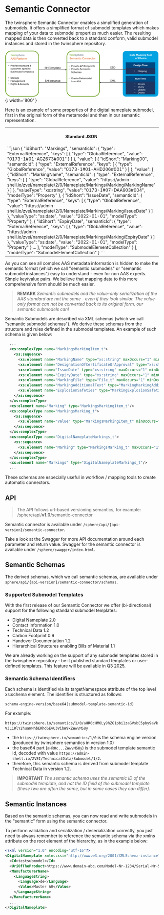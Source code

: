 # Semantic Connector

The twinsphere Semantic Connector enables a simplified generation of submodels. It offers a simplified format of
submodel templates which makes mapping of your data to submodel properties much easier. The resulting mapped data is
then converted back to a standard conform, valid submodel instances and stored in the twinsphere repository.

![Semantic Connector](img/twinsphere-Semantic-Connector.png){: width='800' }

Here is an example of some properties of the digital nameplate submodel, first in the original form of the metamodel and
then in our semantic representation.

<!-- markdownlint-disable no-inline-html -->

<table>
<tr>
<th>Standard JSON</th>
<th>twinsphere Semantic XML</th>
</tr>
<tr>
<td valign="top">
```json
{
  "idShort": "Markings",
  "semanticId": {
    "type": "ExternalReference",
    "keys": [
      {
        "type": "GlobalReference",
        "value": "0173-1#01-AGZ673#001"
      }
    ]
  },
  "value": [
    {
      "idShort": "Marking00",
      "semanticId": {
        "type": "ExternalReference",
        "keys": [
          {
            "type": "GlobalReference",
            "value": "0173-1#01-AHD206#001"
          }
        ]
      },
      "value": [
        {
          "idShort": "MarkingName",
          "semanticId": {
            "type": "ExternalReference",
            "keys": [
              {
                "type": "GlobalReference",
                "value": "https://admin-shell.io/zvei/nameplate/2/0/Nameplate/Markings/Marking/MarkingName"
              }
            ]
          },
          "valueType": "xs:string",
          "value": "0173-1#07-DAA603#004",
          "modelType": "Property"
        },
        {
          "idShort": "IssueDate",
          "semanticId": {
            "type": "ExternalReference",
            "keys": [
              {
                "type": "GlobalReference",
                "value": "https://admin-shell.io/zvei/nameplate/2/0/Nameplate/Markings/Marking/IssueDate"
              }
            ]
          },
          "valueType": "xs:date",
          "value": "2022-01-01",
          "modelType": "Property"
        },
        {
          "idShort": "ExpiryDate",
          "semanticId": {
            "type": "ExternalReference",
            "keys": [
              {
                "type": "GlobalReference",
                "value": "https://admin-shell.io/zvei/nameplate/2/0/Nameplate/Markings/Marking/ExpiryDate"
              }
            ]
          },
          "valueType": "xs:date",
          "value": "2022-01-01",
          "modelType": "Property"
        }
        ...
      ],
      "modelType": "SubmodelElementCollection"
    }
  ],
  "modelType": "SubmodelElementCollection"
}
```
</td>
<td valign="top">
```xml
  <Markings>
    <Marking>
      <MarkingName>0173-1#07-DAA603#004</MarkingName>
      <IssueDate>2022-01-01</IssueDate>
      <ExpiryDate>2022-01-01</ExpiryDate>
      ...
    </Marking>
  </Markings>
```
</td>
</tr>
</table>

<!-- markdownlint-enable no-inline-html -->

As you can see all complex AAS metadata information is hidden to make the semantic format (which we call "semantic
submodels" or "semantic submodel instances") easy to understand - even for non AAS experts. Simple key/value pairs. We
believe that mapping data to this more comprehensive form should be much easier.

> **REMARK** *Semantic submodels and the value-only serialization of the AAS standard are not the same - even if they
> look similar. The value-only format can not be converted back to its original form, our semantic submodels can!*

Semantic Submodels are described via XML schemas (which we call "semantic submodel schemas"). We derive these schemas
from the structure and rules defined in the submodel templates. An example of such schema is given below:

```xml
  ...
  <xs:complexType name="MarkingsMarkingItem_t">
    <xs:sequence>
      <xs:element name="MarkingName" type="xs:string" maxOccurs="1" minOccurs="1"/>
      <xs:element name="DesignationOfCertificateOrApproval" type="xs:string" maxOccurs="1" minOccurs="0"/>
      <xs:element name="IssueDate" type="xs:string" maxOccurs="1" minOccurs="0"/>
      <xs:element name="ExpiryDate" type="xs:string" maxOccurs="1" minOccurs="0"/>
      <xs:element name="MarkingFile" type="File_t" maxOccurs="1" minOccurs="1"/>
      <xs:element name="MarkingAdditionalText" type="MarkingMarkingAdditionalText_t" maxOccurs="1" minOccurs="1"/>
      <xs:element name="ExplosionSafeties" type="MarkingExplosionSafeties_t" maxOccurs="1" minOccurs="0"/>
    </xs:sequence>
  </xs:complexType>
  <xs:element name="Marking" type="MarkingsMarkingItem_t"/>
  <xs:complexType name="MarkingsMarking_t">
    <xs:sequence>
      <xs:element name="Value" type="MarkingsMarkingItem_t" minOccurs="1" maxOccurs="unbounded"/>
    </xs:sequence>
  </xs:complexType>
  <xs:complexType name="DigitalNameplateMarkings_t">
    <xs:sequence>
      <xs:element name="Marking" type="MarkingsMarking_t" maxOccurs="1" minOccurs="1"/>
    </xs:sequence>
  </xs:complexType>
  <xs:element name="Markings" type="DigitalNameplateMarkings_t"/>
  ...
```

These schemas are especially useful in workflow / mapping tools to create automatic connectors.

## API

> The API follows url-based versioning semantics, for example: /sphere/api/**v1.0**/semantic-connector

Semantic connector is available under `/sphere/api/{api-version}/semantic-connector`.

Take a look at the Swagger for more API documentation around each parameter and return value. Swagger for the semantic
connector is available under `/sphere/swagger/index.html`.

## Semantic Schemas

The derived schemas, which we call semantic schemas, are available under
`sphere/api/{api-version}/semantic-connector/schemas`.

### Supported Submodel Templates

With the first release of our Semantic Connector we offer (bi-directional) support for the following standard submodel
templates:

- Digital Nameplate 2.0
- Contact Information 1.0
- Technical Data 1.2
- Carbon Footprint 0.9
- Handover Documentation 1.2
- Hierarchical Structures enabling Bills of Material 1.1

We are already working on the support of any submodel templates stored in the twinsphere repository - be it published
standard templates or user-defined templates. This feature will be available in Q3 2025.

### Semantic Schema Identifiers

Each schema is identified via its targetNamespace attribute of the top level xs:schema element. The identifier is
structured as follows:

`schema-engine-version/base64(submodel-template-semantic-id)`

For example:

`https://twinsphere.io/semantics/1/0/aHR0cHM6Ly9hZG1pbi1zaGVsbC5pby9aVkVJL1RlY2huaWNhbERhdGEvU3VibW9kZWwvMS8y`

- the `https://twinsphere.io/semantics/1/0` is the schema engine version (produced by twinsphere semantics in version
  1.0)
- the base64 part (`aHR0c...ZWwvMS8y`) is the submodel template semantic id, decoded with value
  `https://admin-shell.io/ZVEI/TechnicalData/Submodel/1/2`.
- therefore, this semantic schema is derived from submodel template Technical Data in version 1.2.

> **IMPORTANT** *The semantic schema uses the semantic ID of the submodel template, and not the ID field of the
> submodel template (these two are often the same, but in some cases they can differ).*

## Semantic Instances

Based on the semantic schemas, you can now read and write submodels in the "semantic" form using the semantic connector.

To perform validation and serialization / deserialization correctly, you just need to always remember to reference the
semantic schema via the xmlns attribute on the root element of the hierarchy, as in the example below:

```xml
<?xml version="1.0" encoding="utf-16"?>
<DigitalNameplate xmlns:xsi="http://www.w3.org/2001/XMLSchema-instance" xmlns:xsd="http://www.w3.org/2001/XMLSchema" xmlns="https://twinsphere.io/semantics/aHR0cHM6Ly9hZG1pbi1zaGVsbC5pby96dmVpL25hbWVwbGF0ZS8yLzAvTmFtZXBsYXRl">
  <Id>testsubmodel</Id>
  <UriOfTheProduct>https://www.domain-abc.com/Model-Nr-1234/Serial-Nr-5678</UriOfTheProduct>
  <ManufacturerName>
    <LanguageString>
      <Language>de</Language>
      <Value>Muster AG</Value>
    </LanguageString>
  </ManufacturerName>
  ...
</DigitalNameplate>
```
